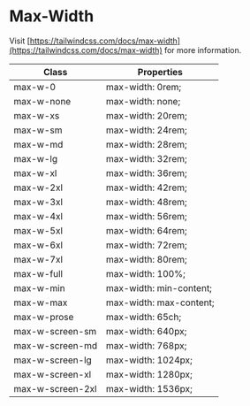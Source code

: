 # Max-Width

Visit [https://tailwindcss.com/docs/max-width](https://tailwindcss.com/docs/max-width) for more information.

<table class="w-full text-left border-collapse"><thead><tr><th class="z-20 sticky top-0 text-sm font-semibold text-gray-600 bg-white p-0"><div class="pb-2 pr-2 border-b border-gray-200">Class</div></th><th class="z-20 sticky top-0 text-sm font-semibold text-gray-600 bg-white p-0"><div class="pb-2 pl-2 border-b border-gray-200">Properties</div></th></tr></thead><tbody class="align-baseline"><tr><td class="py-2 pr-2 font-mono text-xs text-violet-600 whitespace-nowrap">max-w-0</td><td class="py-2 pl-2 font-mono text-xs text-light-blue-600 whitespace-pre">max-width: 0rem;</td></tr><tr><td class="py-2 pr-2 font-mono text-xs text-violet-600 whitespace-nowrap border-t border-gray-200">max-w-none</td><td class="py-2 pl-2 font-mono text-xs text-light-blue-600 whitespace-pre border-t border-gray-200">max-width: none;</td></tr><tr><td class="py-2 pr-2 font-mono text-xs text-violet-600 whitespace-nowrap border-t border-gray-200">max-w-xs</td><td class="py-2 pl-2 font-mono text-xs text-light-blue-600 whitespace-pre border-t border-gray-200">max-width: 20rem;</td></tr><tr><td class="py-2 pr-2 font-mono text-xs text-violet-600 whitespace-nowrap border-t border-gray-200">max-w-sm</td><td class="py-2 pl-2 font-mono text-xs text-light-blue-600 whitespace-pre border-t border-gray-200">max-width: 24rem;</td></tr><tr><td class="py-2 pr-2 font-mono text-xs text-violet-600 whitespace-nowrap border-t border-gray-200">max-w-md</td><td class="py-2 pl-2 font-mono text-xs text-light-blue-600 whitespace-pre border-t border-gray-200">max-width: 28rem;</td></tr><tr><td class="py-2 pr-2 font-mono text-xs text-violet-600 whitespace-nowrap border-t border-gray-200">max-w-lg</td><td class="py-2 pl-2 font-mono text-xs text-light-blue-600 whitespace-pre border-t border-gray-200">max-width: 32rem;</td></tr><tr><td class="py-2 pr-2 font-mono text-xs text-violet-600 whitespace-nowrap border-t border-gray-200">max-w-xl</td><td class="py-2 pl-2 font-mono text-xs text-light-blue-600 whitespace-pre border-t border-gray-200">max-width: 36rem;</td></tr><tr><td class="py-2 pr-2 font-mono text-xs text-violet-600 whitespace-nowrap border-t border-gray-200">max-w-2xl</td><td class="py-2 pl-2 font-mono text-xs text-light-blue-600 whitespace-pre border-t border-gray-200">max-width: 42rem;</td></tr><tr><td class="py-2 pr-2 font-mono text-xs text-violet-600 whitespace-nowrap border-t border-gray-200">max-w-3xl</td><td class="py-2 pl-2 font-mono text-xs text-light-blue-600 whitespace-pre border-t border-gray-200">max-width: 48rem;</td></tr><tr><td class="py-2 pr-2 font-mono text-xs text-violet-600 whitespace-nowrap border-t border-gray-200">max-w-4xl</td><td class="py-2 pl-2 font-mono text-xs text-light-blue-600 whitespace-pre border-t border-gray-200">max-width: 56rem;</td></tr><tr><td class="py-2 pr-2 font-mono text-xs text-violet-600 whitespace-nowrap border-t border-gray-200">max-w-5xl</td><td class="py-2 pl-2 font-mono text-xs text-light-blue-600 whitespace-pre border-t border-gray-200">max-width: 64rem;</td></tr><tr><td class="py-2 pr-2 font-mono text-xs text-violet-600 whitespace-nowrap border-t border-gray-200">max-w-6xl</td><td class="py-2 pl-2 font-mono text-xs text-light-blue-600 whitespace-pre border-t border-gray-200">max-width: 72rem;</td></tr><tr><td class="py-2 pr-2 font-mono text-xs text-violet-600 whitespace-nowrap border-t border-gray-200">max-w-7xl</td><td class="py-2 pl-2 font-mono text-xs text-light-blue-600 whitespace-pre border-t border-gray-200">max-width: 80rem;</td></tr><tr><td class="py-2 pr-2 font-mono text-xs text-violet-600 whitespace-nowrap border-t border-gray-200">max-w-full</td><td class="py-2 pl-2 font-mono text-xs text-light-blue-600 whitespace-pre border-t border-gray-200">max-width: 100%;</td></tr><tr><td class="py-2 pr-2 font-mono text-xs text-violet-600 whitespace-nowrap border-t border-gray-200">max-w-min</td><td class="py-2 pl-2 font-mono text-xs text-light-blue-600 whitespace-pre border-t border-gray-200">max-width: min-content;</td></tr><tr><td class="py-2 pr-2 font-mono text-xs text-violet-600 whitespace-nowrap border-t border-gray-200">max-w-max</td><td class="py-2 pl-2 font-mono text-xs text-light-blue-600 whitespace-pre border-t border-gray-200">max-width: max-content;</td></tr><tr><td class="py-2 pr-2 font-mono text-xs text-violet-600 whitespace-nowrap border-t border-gray-200">max-w-prose</td><td class="py-2 pl-2 font-mono text-xs text-light-blue-600 whitespace-pre border-t border-gray-200">max-width: 65ch;</td></tr><tr><td class="py-2 pr-2 font-mono text-xs text-violet-600 whitespace-nowrap border-t border-gray-200">max-w-screen-sm</td><td class="py-2 pl-2 font-mono text-xs text-light-blue-600 whitespace-pre border-t border-gray-200">max-width: 640px;</td></tr><tr><td class="py-2 pr-2 font-mono text-xs text-violet-600 whitespace-nowrap border-t border-gray-200">max-w-screen-md</td><td class="py-2 pl-2 font-mono text-xs text-light-blue-600 whitespace-pre border-t border-gray-200">max-width: 768px;</td></tr><tr><td class="py-2 pr-2 font-mono text-xs text-violet-600 whitespace-nowrap border-t border-gray-200">max-w-screen-lg</td><td class="py-2 pl-2 font-mono text-xs text-light-blue-600 whitespace-pre border-t border-gray-200">max-width: 1024px;</td></tr><tr><td class="py-2 pr-2 font-mono text-xs text-violet-600 whitespace-nowrap border-t border-gray-200">max-w-screen-xl</td><td class="py-2 pl-2 font-mono text-xs text-light-blue-600 whitespace-pre border-t border-gray-200">max-width: 1280px;</td></tr><tr><td class="py-2 pr-2 font-mono text-xs text-violet-600 whitespace-nowrap border-t border-gray-200">max-w-screen-2xl</td><td class="py-2 pl-2 font-mono text-xs text-light-blue-600 whitespace-pre border-t border-gray-200">max-width: 1536px;</td></tr></tbody></table>
